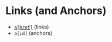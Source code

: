 

# Links (and Anchors)

- [`a[href]`](https://developer.mozilla.org/en-US/docs/Web/HTML/Element/a) (links)
- `a[id]` (anchors)
